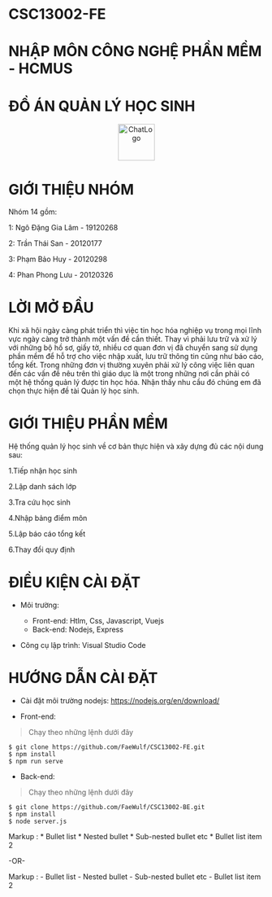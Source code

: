 # CSC13002-FE

# NHẬP MÔN CÔNG NGHỆ PHẦN MỀM - HCMUS 

# ĐỒ ÁN QUẢN LÝ HỌC SINH

<p align="center">
  <a href="#">
    <img src="./public/img/fit-logo.png" alt="ChatLogo" width="72" height="72">
  </a>
</p>

# GIỚI THIỆU NHÓM
Nhóm 14 gồm:

 1: Ngô Đặng Gia Lâm - 19120268
 
 2: Trần Thái San - 20120177
 
 3: Phạm Bảo Huy - 20120298

 4: Phan Phong Lưu - 20120326

# LỜI MỞ ĐẦU
Khi xã hội ngày càng phát triển thì việc tin học hóa nghiệp vụ trong mọi lĩnh vực ngày càng trở thành một vấn đề cần thiết. Thay vì phải lưu trữ và xử lý với những bộ hồ sơ, giấy tờ, nhiều cơ quan đơn vị đã chuyển sang sử dụng phần mềm để hỗ trợ cho việc nhập xuất, lưu trữ thông tin cũng như báo cáo, tổng kết. Trong những đơn vị thường xuyên phải xử lý công việc liên quan đến các vấn đề nêu trên thì giáo dục là một trong những nơi cần phải có một hệ thống quản lý được tin học hóa. Nhận thấy nhu cầu đó chúng em đã chọn thực hiện đề tài Quản lý học sinh.
# GIỚI THIỆU PHẦN MỀM
Hệ thống quản lý học sinh về cơ bản thực hiện và xây dựng đủ các nội dung sau:

 1.Tiếp nhận học sinh
 
 2.Lập danh sách lớp
 
 3.Tra cứu học sinh
 
 4.Nhập bảng điểm môn
 
 5.Lập báo cáo tổng kết
 
 6.Thay đổi quy định
 
# ĐIỀU KIỆN CÀI ĐẶT

 - Môi trường: 
    - Front-end: Htlm, Css, Javascript, Vuejs
    - Back-end: Nodejs, Express
 
 - Công cụ lập trình: Visual Studio Code
 
# HƯỚNG DẪN CÀI ĐẶT

- Cài đặt môi trường nodejs: https://nodejs.org/en/download/

- Front-end: 
> Chạy theo những lệnh dưới đây
```
$ git clone https://github.com/FaeWulf/CSC13002-FE.git
$ npm install 
$ npm run serve
```

- Back-end:
> Chạy theo những lệnh dưới đây
```
$ git clone https://github.com/FaeWulf/CSC13002-BE.git
$ npm install
$ node server.js
```


 Markup : * Bullet list
              * Nested bullet
                  * Sub-nested bullet etc
          * Bullet list item 2

-OR-

 Markup : - Bullet list
              - Nested bullet
                  - Sub-nested bullet etc
          - Bullet list item 2 
